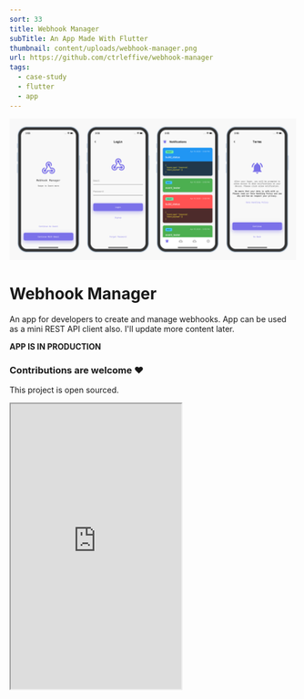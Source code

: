```yaml
---
sort: 33
title: Webhook Manager
subTitle: An App Made With Flutter
thumbnail: content/uploads/webhook-manager.png
url: https://github.com/ctrleffive/webhook-manager
tags:
  - case-study
  - flutter
  - app
---
```


![Webhook Manager](content/uploads/webhook-manager-screens.png)

# Webhook Manager

An app for developers to create and manage webhooks. App can be used as a mini REST API client also.
I'll update more content later.

**APP IS IN PRODUCTION**

### Contributions are welcome ❤️
This project is open sourced.

<iframe height="500" src="https://www.figma.com/embed?embed_host=share&url=https%3A%2F%2Fwww.figma.com%2Ffile%2F3AfHGDtpCXwAigGvxcDPrO%2FWebhook-Manager%3Fnode-id%3D2%253A2" allowfullscreen></iframe>
